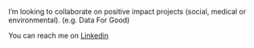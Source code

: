 I’m looking to collaborate on positive impact projects (social, medical or environmental). (e.g. Data For Good)

You can reach me on [Linkedin](https://www.linkedin.com/in/matthieu-colin/)
